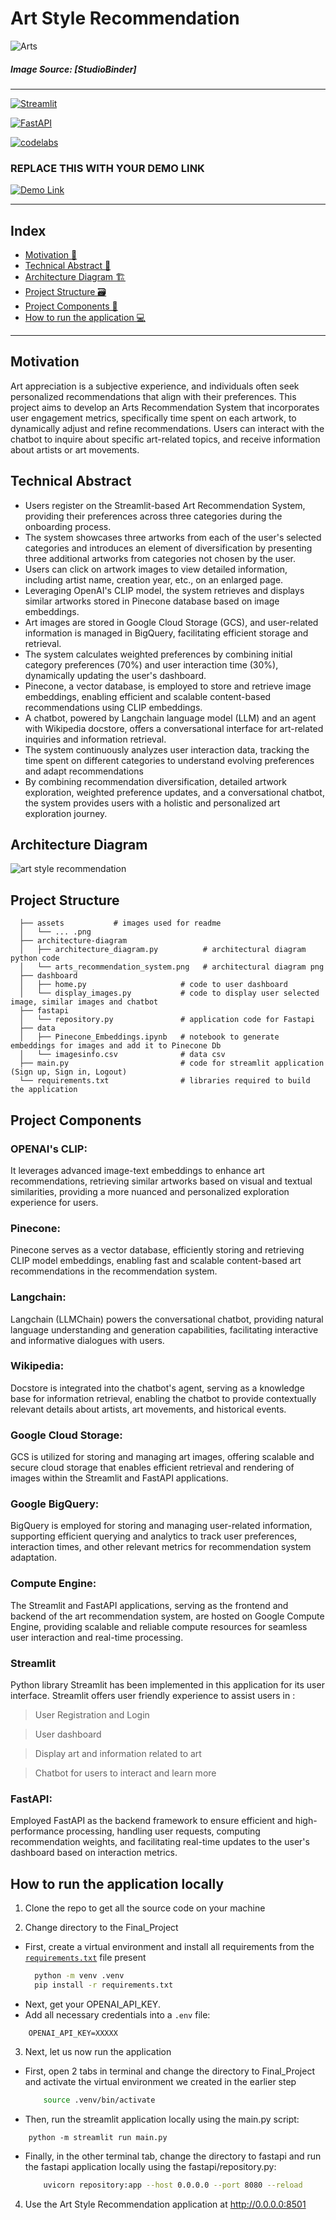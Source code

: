 # Art Style Recommendation

![Arts](https://s.studiobinder.com/wp-content/uploads/2020/08/Types-of-Art-Styles-Featured.jpg)

##### Image Source: [StudioBinder]
----- 

[![Streamlit](https://img.shields.io/badge/Streamlit%20Application-FF4B4B?style=for-the-badge&logo=Streamlit&logoColor=white)](http://34.125.146.230:8501/)

[![FastAPI](https://img.shields.io/badge/FastAPI-009688?style=for-the-badge&logo=FastAPI&logoColor=white)](http://34.125.146.230:8051/docs)

[![codelabs](https://img.shields.io/badge/codelabs-4285F4?style=for-the-badge&logo=codelabs&logoColor=white)](https://codelabs-preview.appspot.com/?file_id=1K5KXsSgMQ-jTM3fTJxYQWo1an-y66M_F1NfkNllJC_g#0)

### REPLACE THIS WITH YOUR DEMO LINK
[![Demo Link](https://img.shields.io/badge/Demo_Link-808080?style=for-the-badge&logo=YouTube&logoColor=white)](https://youtu.be/DnmAYNL0kcI)

----- 

## Index
  - [Motivation 🎯](#motivation)
  - [Technical Abstract 📝](#technical-abstract)
  - [Architecture Diagram 🏗](#architecture-diagram)
  - [Project Structure 🗃️](#project-structure)
  - [Project Components 💽](#project-components)
  - [How to run the application 💻](#how-to-run-the-application-locally)
----- 

## Motivation

Art appreciation is a subjective experience, and individuals often seek personalized recommendations that align with their preferences. This project aims to develop an Arts Recommendation System that incorporates user engagement metrics, specifically time spent on each artwork, to dynamically adjust and refine recommendations. Users can interact with the chatbot to inquire about specific art-related topics, and receive information about artists or art movements.

## Technical Abstract
- Users register on the Streamlit-based Art Recommendation System, providing their preferences across three categories during the onboarding process.
- The system showcases three artworks from each of the user's selected categories and introduces an element of diversification by presenting three additional artworks from categories not chosen by the user.
- Users can click on artwork images to view detailed information, including artist name, creation year, etc., on an enlarged page.
- Leveraging OpenAI's CLIP model, the system retrieves and displays similar artworks stored in Pinecone database based on image embeddings.
- Art images are stored in Google Cloud Storage (GCS), and user-related information is managed in BigQuery, facilitating efficient storage and retrieval.
- The system calculates weighted preferences by combining initial category preferences (70%) and user interaction time (30%), dynamically updating the user's dashboard.
- Pinecone, a vector database, is employed to store and retrieve image embeddings, enabling efficient and scalable content-based recommendations using CLIP embeddings.
- A chatbot, powered by Langchain language model (LLM) and an agent with Wikipedia docstore, offers a conversational interface for art-related inquiries and information retrieval.
- The system continuously analyzes user interaction data, tracking the time spent on different categories to understand evolving preferences and adapt recommendations
- By combining recommendation diversification, detailed artwork exploration, weighted preference updates, and a conversational chatbot, the system provides users with a holistic and personalized art exploration journey.

## Architecture Diagram

![art style recommendation](https://github.com/AlgoDM-Fall2023-Team4/Final_Project/blob/pranitha_dev/architecture_diagram/arts_recommendation_system.png)

## Project Structure

```
  ├── assets           # images used for readme
  │   └── ... .png
  ├── architecture-diagram
  │   ├── architecture_diagram.py          # architectural diagram python code    
  │   └── arts_recommendation_system.png   # architectural diagram png
  ├── dashboard
  │   ├── home.py                     # code to user dashboard
  │   └── display_images.py           # code to display user selected image, similar images and chatbot
  ├── fastapi
  │   └── repository.py               # application code for Fastapi
  ├── data
  │   ├── Pinecone_Embeddings.ipynb   # notebook to generate embeddings for images and add it to Pinecone Db
  │   └── imagesinfo.csv              # data csv
  ├── main.py                         # code for streamlit application (Sign up, Sign in, Logout)
  └── requirements.txt                # libraries required to build the application
```

## Project Components

### OPENAI's CLIP:
It leverages advanced image-text embeddings to enhance art recommendations, retrieving similar artworks based on visual and textual similarities, providing a more nuanced and personalized exploration experience for users.

### Pinecone:
Pinecone serves as a vector database, efficiently storing and retrieving CLIP model embeddings, enabling fast and scalable content-based art recommendations in the recommendation system.

### Langchain:
Langchain (LLMChain) powers the conversational chatbot, providing natural language understanding and generation capabilities, facilitating interactive and informative dialogues with users.

### Wikipedia:
Docstore is integrated into the chatbot's agent, serving as a knowledge base for information retrieval, enabling the chatbot to provide contextually relevant details about artists, art movements, and historical events.

### Google Cloud Storage:
GCS is utilized for storing and managing art images, offering scalable and secure cloud storage that enables efficient retrieval and rendering of images within the Streamlit and FastAPI applications.

### Google BigQuery:
BigQuery is employed for storing and managing user-related information, supporting efficient querying and analytics to track user preferences, interaction times, and other relevant metrics for recommendation system adaptation.

### Compute Engine:
The Streamlit and FastAPI applications, serving as the frontend and backend of the art recommendation system, are hosted on Google Compute Engine, providing scalable and reliable compute resources for seamless user interaction and real-time processing.

### Streamlit
Python library Streamlit has been implemented in this application for its user interface. Streamlit offers user friendly experience to assist users in :

>  User Registration and Login

>  User dashboard

>  Display art and information related to art

>  Chatbot for users to interact and learn more

### FastAPI:
Employed FastAPI as the backend framework to ensure efficient and high-performance processing, handling user requests, computing recommendation weights, and facilitating real-time updates to the user's dashboard based on interaction metrics.

## How to run the application locally

1. Clone the repo to get all the source code on your machine

2. Change directory to the Final_Project

  - First, create a virtual environment and install all requirements from the [`requirements.txt`](https://github.com/BigDataIA-Spring2023-Team-08/assignment05-fit-finder-app/blob/main/main/requirements.txt) file present
    ```bash
      python -m venv .venv
      pip install -r requirements.txt
    ```
  - Next, get your OPENAI_API_KEY.
  - Add all necessary credentials into a `.env` file:
  ```
      OPENAI_API_KEY=XXXXX
  ```

3. Next, let us now run the application

  - First, open 2 tabs in terminal and change the directory to Final_Project and activate the virtual environment we created in the earlier step
    ```bash
        source .venv/bin/activate
    ```
  - Then, run the streamlit application locally using the main.py script:
  ```
      python -m streamlit run main.py
  ```
  - Finally, in the other terminal tab, change the directory to fastapi and run the fastapi application locally using the fastapi/repository.py:
    ```bash
        uvicorn repository:app --host 0.0.0.0 --port 8080 --reload
    ```
4. Use the Art Style Recommendation application at http://0.0.0.0:8501
